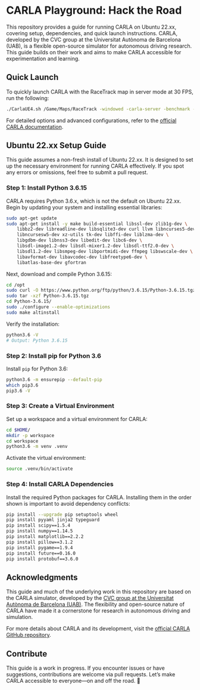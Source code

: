 # CARLA Playground: Hack the Road

This repository provides a guide for running CARLA on Ubuntu 22.xx, covering setup, dependencies, and quick launch instructions. CARLA, developed by the CVC group at the Universitat Autònoma de Barcelona (UAB), is a flexible open-source simulator for autonomous driving research. This guide builds on their work and aims to make CARLA accessible for experimentation and learning.



## Quick Launch

To quickly launch CARLA with the RaceTrack map in server mode at 30 FPS, run the following:

```sh
./CarlaUE4.sh /Game/Maps/RaceTrack -windowed -carla-server -benchmark -fps=30
```

For detailed options and advanced configurations, refer to the [official CARLA documentation](http://carla.readthedocs.io).


## Ubuntu 22.xx Setup Guide

This guide assumes a non-fresh install of Ubuntu 22.xx. It is designed to set up the necessary environment for running CARLA effectively. If you spot any errors or omissions, feel free to submit a pull request.

### Step 1: Install Python 3.6.15

CARLA requires Python 3.6.x, which is not the default on Ubuntu 22.xx. Begin by updating your system and installing essential libraries:

```sh
sudo apt-get update
sudo apt-get install -y make build-essential libssl-dev zlib1g-dev \
    libbz2-dev libreadline-dev libsqlite3-dev curl llvm libncurses5-dev \
    libncursesw5-dev xz-utils tk-dev libffi-dev liblzma-dev \
    libgdbm-dev libnss3-dev libedit-dev libc6-dev \
    libsdl-image1.2-dev libsdl-mixer1.2-dev libsdl-ttf2.0-dev \
    libsdl1.2-dev libsmpeg-dev libportmidi-dev ffmpeg libswscale-dev \
    libavformat-dev libavcodec-dev libfreetype6-dev \
    libatlas-base-dev gfortran
```

Next, download and compile Python 3.6.15:

```sh
cd /opt
sudo curl -O https://www.python.org/ftp/python/3.6.15/Python-3.6.15.tgz
sudo tar -xzf Python-3.6.15.tgz
cd Python-3.6.15/
sudo ./configure --enable-optimizations
sudo make altinstall
```

Verify the installation:

```sh
python3.6 -V
# Output: Python 3.6.15
```

### Step 2: Install pip for Python 3.6

Install `pip` for Python 3.6:

```sh
python3.6 -m ensurepip --default-pip
which pip3.6
pip3.6 -V
```

### Step 3: Create a Virtual Environment

Set up a workspace and a virtual environment for CARLA:

```sh
cd $HOME/
mkdir -p workspace
cd workspace
python3.6 -m venv .venv
```

Activate the virtual environment:

```sh
source .venv/bin/activate
```

### Step 4: Install CARLA Dependencies

Install the required Python packages for CARLA. Installing them in the order shown is important to avoid dependency conflicts:

```sh
pip install --upgrade pip setuptools wheel
pip install pyyaml jinja2 typeguard
pip install scipy==1.5.4
pip install numpy==1.14.5
pip install matplotlib==2.2.2
pip install pillow==3.1.2
pip install pygame==1.9.4
pip install future==0.16.0
pip install protobuf==3.6.0
```


## Acknowledgments

This guide and much of the underlying work in this repository are based on the CARLA simulator, developed by the [CVC group at the Universitat Autònoma de Barcelona (UAB)](https://www.uab.cat). The flexibility and open-source nature of CARLA have made it a cornerstone for research in autonomous driving and simulation.

For more details about CARLA and its development, visit the [official CARLA GitHub repository](https://github.com/carla-simulator/carla). 


## Contribute

This guide is a work in progress. If you encounter issues or have suggestions, contributions are welcome via pull requests. Let’s make CARLA accessible to everyone—on and off the road. 🚗
